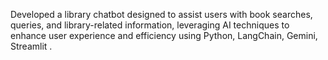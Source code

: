 Developed a library chatbot designed to assist users with book searches, queries, and library-related information, leveraging AI techniques to enhance user experience and efficiency using Python, LangChain, Gemini, Streamlit .
